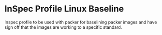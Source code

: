 # InSpec Profile Linux Baseline

Inspec profile to be used with packer for baselining packer images and have sign off that the images are working to a specific standard.
